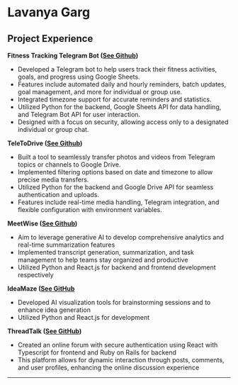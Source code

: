 # Lavanya Garg

## Project Experience

**Fitness Tracking Telegram Bot ([See Github](https://github.com/lavanyagarg112/fitnesstrackingbot))**
- Developed a Telegram bot to help users track their fitness activities, goals, and progress using Google Sheets.
- Features include automated daily and hourly reminders, batch updates, goal management, and more for individual or group use.
- Integrated timezone support for accurate reminders and statistics.
- Utilized Python for the backend, Google Sheets API for data handling, and Telegram Bot API for user interaction.
- Designed with a focus on security, allowing access only to a designated individual or group chat.

**TeleToDrive ([See Github](https://github.com/lavanyagarg112/teletodrive))**
- Built a tool to seamlessly transfer photos and videos from Telegram topics or channels to Google Drive.
- Implemented filtering options based on date and timezone to allow precise media transfers.
- Utilized Python for the backend and Google Drive API for seamless authentication and uploads.
- Features include real-time media handling, Telegram integration, and flexible configuration with environment variables.

**MeetWise ([See Github](https://github.com/lavanyagarg112/meetwise))**
- Aim to leverage generative AI to develop comprehensive analytics and real-time summarization features  
- Implemented transcript generation, summarization, and task management to help teams stay organized and productive  
- Utilized Python and React.js for backend and frontend development respectively  

**IdeaMaze ([See GitHub](https://github.com/lavanyagarg112/ai-ideamaze)**  
- Developed AI visualization tools for brainstorming sessions and to enhance idea generation  
- Utilized Python and React.js for development  

**ThreadTalk ([See GitHub](https://github.com/lavanyagarg112/threadtalk))**  
- Created an online forum with secure authentication using React with Typescript for frontend and Ruby on Rails for backend  
- This platform allows for dynamic interaction through posts, comments, and user profiles, enhancing the online discussion experience  

---
